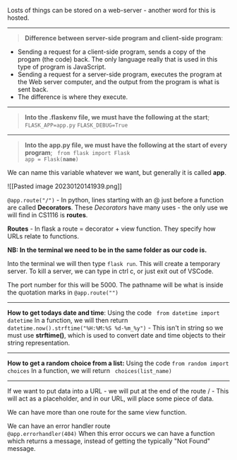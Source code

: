 

Losts of things can be stored on a web-server - another word for this is hosted.

---
> **Difference between server-side program and client-side program**:
<ul><li>Sending a request for a client-side program, sends a copy of the progam (the code) back. The only language really that is used in this type of program is JavaScript.</li>
<li>Sending a request for a server-side program, executes the program at the Web server computer, and the output from the program is what is sent back. 
<li>The difference is where they execute.</li></ul>

--- 
> **Into the .flaskenv file, we must have the following at the start**;
<code>FLASK_APP=app.py</code>
<code>FLASK_DEBUG=True</code>

---
> **Into the app.py file, we must have the following at the start of every program**;
<code> from flask import Flask </code>
<code> app = Flask(__name__)</code>

We can name this variable whatever we want, but generally it is called **app**.

![[Pasted image 20230120141939.png]]

<code>@app.route("/")</code> - In python, lines starting with an @ just before a function are called **Decorators**. These *Decorators* have many uses - the only use we will find in CS1116 is **routes**.

**Routes** - In flask a route = decorator + view function. They specify how URLs relate to functions.


**NB: In the terminal we need to be in the same folder as our code is.**

Into the terminal we will then type <code>flask run</code>. This will create a temporary server.
To kill a server, we can type in ctrl c, or just exit out of VSCode.


The port number for this will be 5000.
The pathname will be what is inside the quotation marks in <code>@app.route("")</code>

---
**How to get todays date and time**:
Using the code <code> from datetime import datetime</code>
In a function, we will then return <code>datetime.now().strftime("%H:%M:%S %d-%m_%y")</code> - This isn't in string so we must use **strftime()**, which is used to convert date and time objects to their string representation.

---

**How to get a random choice from a list:**
Using the code <code>from random import choices</code>
In a function, we will return <code> choices(list_name)</code>

---
If we want to put data into a URL - we will put at the end of the route  /<data> -  This will act as a placeholder, and in our URL, will place some piece of data.

We can have more than one route for the same view function.

We can have an error handler route <code> @app.errorhandler(404)</code>
When this error occurs we can have a function which returns a message, instead of getting the typically "Not Found" message.


